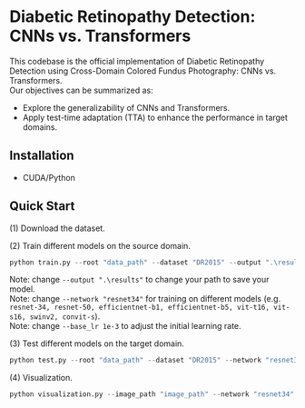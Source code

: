 # Diabetic Retinopathy Detection: CNNs vs. Transformers
This codebase is the official implementation of Diabetic Retinopathy Detection using Cross-Domain Colored Fundus Photography: CNNs vs. Transformers.    
Our objectives can be summarized as:
- Explore the generalizability of CNNs and Transformers.
- Apply test-time adaptation (TTA) to enhance the performance in target domains.
## Installation
- CUDA/Python
## Quick Start
(1) Download the dataset.

(2) Train different models on the source domain.
```python
python train.py --root "data_path" --dataset "DR2015" --output ".\results" --network "resnet34" --base_lr 1e-3 --batchsize 32 
```
Note: change `--output ".\results"` to change your path to save your model.  
Note: change `--network "resnet34"` for training on different models (e.g. `resnet-34, resnet-50, efficientnet-b1, efficientnet-b5, vit-t16, vit-s16, swinv2, convit-s`).  
Note: change `--base_lr 1e-3` to adjust the initial learning rate. 

(3) Test different models on the target domain.
```python
python test.py --root "data_path" --dataset "DR2015" --network "resnet34"  --algorithm "TTFA" --use_cuda True
```

(4) Visualization.
```python
python visualization.py --image_path "image_path" --network "resnet34" --use_cuda True
```
